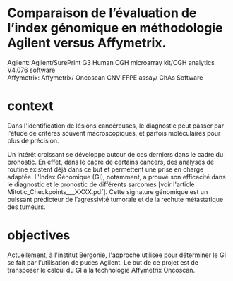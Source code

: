 # Comparaison de l’évaluation de l’index génomique en méthodologie Agilent versus Affymetrix.
Agilent: Agilent/SurePrint G3 Human CGH microarray kit/CGH analytics V4.076 software\
Affymetrix: Affymetrix/ Oncoscan CNV FFPE assay/ ChAs Software


# context
Dans l'identification de lésions cancéreuses, le diagnostic peut passer par l'étude de critères souvent macroscopiques, et parfois moléculaires pour plus de précision.

Un intérêt croissant se développe autour de ces derniers dans le cadre du pronostic. En effet, dans le cadre de certains cancers, des analyses de routine existent déjà dans ce but et permettent une prise en charge adaptée. L'Index Génomique (GI), notamment, a prouvé son efficacité dans le diagnostic et le pronostic de différents sarcomes [voir l'article Mitotic_Checkpoints___XXXX.pdf]. Cette signature génomique est un puissant prédicteur de l’agressivité tumorale et de la rechute métastatique des tumeurs.


# objectives

Actuellement, à l'institut Bergonié, l'approche utilisée pour déterminer le GI se fait par l'utilisation de puces Agilent. Le but de ce projet est de transposer le calcul du GI à la technologie Affymetrix Oncoscan.
